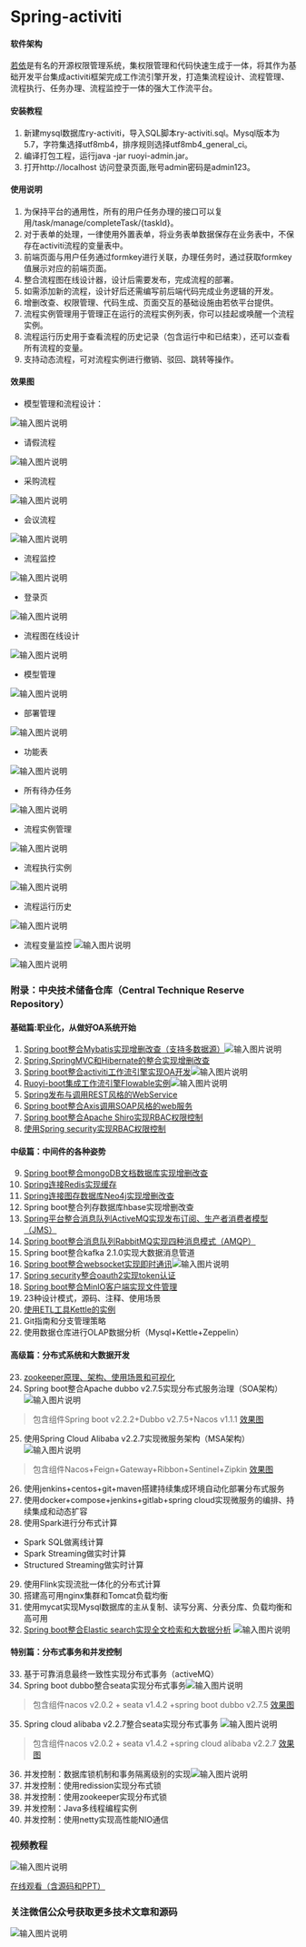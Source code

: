 # Spring-activiti

#### 软件架构
[若依](http://doc.ruoyi.vip/ruoyi/)是有名的开源权限管理系统，集权限管理和代码快速生成于一体，将其作为基础开发平台集成activiti框架完成工作流引擎开发，打造集流程设计、流程管理、流程执行、任务办理、流程监控于一体的强大工作流平台。

#### 安装教程

1. 新建mysql数据库ry-activiti，导入SQL脚本ry-activiti.sql。Mysql版本为5.7，字符集选择utf8mb4，排序规则选择utf8mb4_general_ci。
2. 编译打包工程，运行java -jar ruoyi-admin.jar。
3. 打开http://localhost 访问登录页面,账号admin密码是admin123。

#### 使用说明

1.  为保持平台的通用性，所有的用户任务办理的接口可以复用/task/manage/completeTask/{taskId}。
2.  对于表单的处理，一律使用外置表单，将业务表单数据保存在业务表中，不保存在activiti流程的变量表中。
3.  前端页面与用户任务通过formkey进行关联，办理任务时，通过获取formkey值展示对应的前端页面。
4.  整合流程图在线设计器，设计后需要发布，完成流程的部署。
5.  如需添加新的流程，设计好后还需编写前后端代码完成业务逻辑的开发。
6.  增删改查、权限管理、代码生成、页面交互的基础设施由若依平台提供。
7.  流程实例管理用于管理正在运行的流程实例列表，你可以挂起或唤醒一个流程实例。
8.  流程运行历史用于查看流程的历史记录（包含运行中和已结束），还可以查看所有流程的变量。
9.  支持动态流程，可对流程实例进行撤销、驳回、跳转等操作。 
#### 效果图
- 模型管理和流程设计：

![输入图片说明](pic/%E8%AE%BE%E8%AE%A1%E5%99%A8.gif)


- 请假流程

![输入图片说明](pic/%E8%AF%B7%E5%81%87%E6%B5%81%E7%A8%8B.gif)

- 采购流程

![输入图片说明](pic/%E9%87%87%E8%B4%AD%E6%B5%81%E7%A8%8B.gif)

- 会议流程

![输入图片说明](pic/%E4%BC%9A%E8%AE%AE%E6%B5%81%E7%A8%8B.gif)

- 流程监控

![输入图片说明](pic/%E6%B5%81%E7%A8%8B%E7%9B%91%E6%8E%A7.gif)

- 登录页

![输入图片说明](pic/%E7%99%BB%E5%BD%95.jpg)

- 流程图在线设计

![输入图片说明](pic/%E6%B5%81%E7%A8%8B%E5%9B%BE%E8%AE%BE%E8%AE%A1%E5%99%A8.jpg)

- 模型管理

![输入图片说明](pic/%E6%A8%A1%E5%9E%8B%E7%AE%A1%E7%90%86.jpg)


- 部署管理

![输入图片说明](pic/%E9%83%A8%E7%BD%B2%E7%AE%A1%E7%90%86.jpg)


- 功能表

![输入图片说明](pic/%E5%8A%9F%E8%83%BD%E8%A1%A8.jpg)

- 所有待办任务

![输入图片说明](pic/%E5%85%A8%E9%83%A8%E5%BE%85%E5%8A%9E.jpg)

- 流程实例管理

![输入图片说明](pic/%E6%B5%81%E7%A8%8B%E5%AE%9E%E4%BE%8B%E7%AE%A1%E7%90%86.jpg)

- 流程执行实例

![输入图片说明](pic/%E6%89%A7%E8%A1%8C%E5%AE%9E%E4%BE%8B.png)

- 流程运行历史

![输入图片说明](pic/%E6%B5%81%E7%A8%8B%E8%BF%90%E8%A1%8C%E5%8E%86%E5%8F%B2.jpg)

- 流程变量监控
![输入图片说明](pic/%E6%B5%81%E7%A8%8B%E5%8F%98%E9%87%8F%E7%9B%91%E6%8E%A7.jpg)

![输入图片说明](pic/%E5%9B%BE%E7%89%871.jpg)

### 附录：中央技术储备仓库（Central Technique Reserve Repository）

#### 基础篇:职业化，从做好OA系统开始
1. [Spring boot整合Mybatis实现增删改查（支持多数据源）](https://gitee.com/shenzhanwang/SSM)![输入图片说明](https://img.shields.io/badge/-%E7%B2%BE%E5%93%81-orange.svg "在这里输入图片标题")
2. [Spring,SpringMVC和Hibernate的整合实现增删改查](https://gitee.com/shenzhanwang/SSH)
3. [Spring boot整合activiti工作流引擎实现OA开发](https://gitee.com/shenzhanwang/Spring-activiti)![输入图片说明](https://img.shields.io/badge/-%E6%8B%9B%E7%89%8C-yellow.svg)   
4. [Ruoyi-boot集成工作流引擎Flowable实例](https://gitee.com/shenzhanwang/Ruoyi-flowable)![输入图片说明](https://img.shields.io/badge/-%E6%8B%9B%E7%89%8C-yellow.svg) 
5. [Spring发布与调用REST风格的WebService](https://gitee.com/shenzhanwang/Spring-REST)
6. [Spring boot整合Axis调用SOAP风格的web服务](https://gitee.com/shenzhanwang/Spring-axis)
7. [Spring boot整合Apache Shiro实现RBAC权限控制](https://gitee.com/shenzhanwang/Spring-shiro)
8. [使用Spring security实现RBAC权限控制](https://gitee.com/shenzhanwang/spring-security-demo)
#### 中级篇：中间件的各种姿势
9. [Spring boot整合mongoDB文档数据库实现增删改查](https://gitee.com/shenzhanwang/Spring-mongoDB)
10. [Spring连接Redis实现缓存](https://gitee.com/shenzhanwang/Spring-redis)
11. [Spring连接图存数据库Neo4j实现增删改查](https://gitee.com/shenzhanwang/Spring-neo4j)
12. Spring boot整合列存数据库hbase实现增删改查
13. [Spring平台整合消息队列ActiveMQ实现发布订阅、生产者消费者模型（JMS）](https://gitee.com/shenzhanwang/Spring-activeMQ)
14. [Spring boot整合消息队列RabbitMQ实现四种消息模式（AMQP）](https://gitee.com/shenzhanwang/Spring-rabbitMQ)
15. Spring boot整合kafka 2.1.0实现大数据消息管道
16. [Spring boot整合websocket实现即时通讯](https://gitee.com/shenzhanwang/Spring-websocket)![输入图片说明](https://img.shields.io/badge/-%E7%B2%BE%E5%93%81-orange.svg "在这里输入图片标题")
17. [Spring security整合oauth2实现token认证](https://gitee.com/shenzhanwang/Spring-security-oauth2)
18. [Spring boot整合MinIO客户端实现文件管理](https://gitee.com/shenzhanwang/Spring-minio)
19. 23种设计模式，源码、注释、使用场景 
20. [使用ETL工具Kettle的实例](https://gitee.com/shenzhanwang/Kettle-demo)
21. Git指南和分支管理策略 
22. 使用数据仓库进行OLAP数据分析（Mysql+Kettle+Zeppelin）
#### 高级篇：分布式系统和大数据开发
23. [zookeeper原理、架构、使用场景和可视化](https://gitee.com/shenzhanwang/zookeeper-practice)
24. Spring boot整合Apache dubbo v2.7.5实现分布式服务治理（SOA架构） ![输入图片说明](https://img.shields.io/badge/-%E7%B2%BE%E5%93%81-orange.svg "在这里输入图片标题") 
>  包含组件Spring boot v2.2.2+Dubbo v2.7.5+Nacos v1.1.1
<a href="https://images.gitee.com/uploads/images/2020/0114/084731_fd0b7a82_1110335.gif" target="_blank">效果图</a>
25. 使用Spring Cloud Alibaba v2.2.7实现微服务架构（MSA架构）![输入图片说明](https://img.shields.io/badge/-%E6%8B%9B%E7%89%8C-yellow.svg)   
>  包含组件Nacos+Feign+Gateway+Ribbon+Sentinel+Zipkin
<a href="https://images.gitee.com/uploads/images/2020/0106/201827_ac61db63_1110335.gif" target="_blank">效果图</a>
26. 使用jenkins+centos+git+maven搭建持续集成环境自动化部署分布式服务 
27. 使用docker+compose+jenkins+gitlab+spring cloud实现微服务的编排、持续集成和动态扩容 
28. 使用Spark进行分布式计算
- Spark SQL做离线计算
- Spark Streaming做实时计算
- Structured Streaming做实时计算
29. 使用Flink实现流批一体化的分布式计算
30. 搭建高可用nginx集群和Tomcat负载均衡 
31. 使用mycat实现Mysql数据库的主从复制、读写分离、分表分库、负载均衡和高可用 
32. [Spring boot整合Elastic search实现全文检索和大数据分析](https://gitee.com/shenzhanwang/Spring-elastic_search) ![输入图片说明](https://img.shields.io/badge/-%E6%8B%9B%E7%89%8C-yellow.svg "在这里输入图片标题")
#### 特别篇：分布式事务和并发控制
33. 基于可靠消息最终一致性实现分布式事务（activeMQ）
34. Spring boot dubbo整合seata实现分布式事务![输入图片说明](https://img.shields.io/badge/-%E7%B2%BE%E5%93%81-orange.svg "在这里输入图片标题")
> 包含组件nacos v2.0.2 + seata v1.4.2 +spring boot dubbo v2.7.5
<a href="https://images.gitee.com/uploads/images/2020/0119/112233_62a33a77_1110335.gif" target="_blank">效果图</a>
35. Spring cloud alibaba v2.2.7整合seata实现分布式事务 ![输入图片说明](https://img.shields.io/badge/-%E7%B2%BE%E5%93%81-orange.svg "在这里输入图片标题")
> 包含组件nacos v2.0.2 + seata v1.4.2 +spring cloud alibaba v2.2.7
<a href="https://images.gitee.com/uploads/images/2020/0119/134408_ee14a016_1110335.gif" target="_blank">效果图</a>
36. 并发控制：数据库锁机制和事务隔离级别的实现![输入图片说明](https://img.shields.io/badge/-%E7%B2%BE%E5%93%81-orange.svg "在这里输入图片标题") 
37. 并发控制：使用redission实现分布式锁 
38. 并发控制：使用zookeeper实现分布式锁 
39. 并发控制：Java多线程编程实例
40. 并发控制：使用netty实现高性能NIO通信 
### 视频教程
![输入图片说明](https://images.gitee.com/uploads/images/2021/0115/082443_6e3b60c8_1110335.png "封面.png")

<a href="https://www.roncoo.com/view/1303618857169457154" target="_blank">在线观看（含源码和PPT）</a>
### 关注微信公众号获取更多技术文章和源码
![输入图片说明](https://images.gitee.com/uploads/images/2021/1022/183316_f03b4f99_1110335.jpeg "qrcode_for_gh_4c2318bb0f7f_258.jpg")
